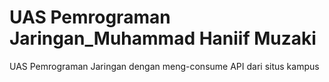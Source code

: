 # UAS Pemrograman Jaringan_Muhammad Haniif Muzaki
 UAS Pemrograman Jaringan dengan meng-consume API dari situs kampus
